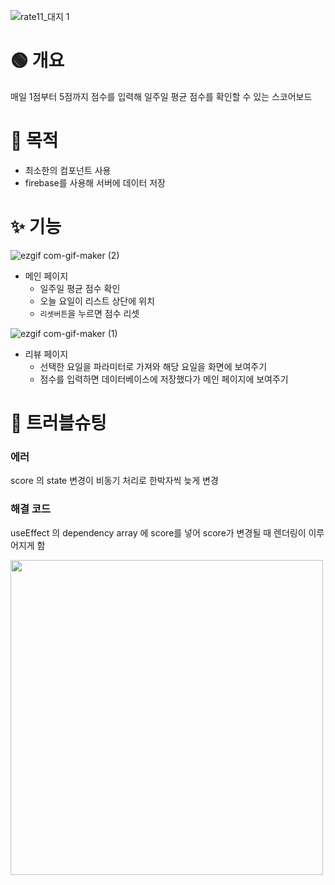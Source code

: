 ![rate11_대지 1](https://user-images.githubusercontent.com/105091138/176481752-6c544082-9cdb-4aa1-8c67-cd083baf69d9.png)
# 🟢 개요

매일 1점부터 5점까지 점수를 입력해 일주일 평균 점수를 확인할 수 있는 스코어보드

# 💪 목적

- 최소한의 컴포넌트 사용
- firebase를 사용해 서버에 데이터 저장

# ✨ 기능

![ezgif com-gif-maker (2)](https://user-images.githubusercontent.com/105091138/176483667-5448da57-5392-4509-b5e7-22473cbe6e43.gif)
- 메인 페이지
    - 일주일 평균 점수 확인
    - 오늘 요일이 리스트 상단에 위치
    - `리셋버튼`을 누르면 점수 리셋

![ezgif com-gif-maker (1)](https://user-images.githubusercontent.com/105091138/176483176-f1c643bf-2ed3-42d6-b989-53d91fb79b11.gif)
- 리뷰 페이지
    - 선택한 요일을 파라미터로 가져와 해당 요일을 화면에 보여주기
    - 점수를 입력하면 데이터베이스에 저장했다가 메인 페이지에 보여주기
    
# 🚀 트러블슈팅

### **에러**

score 의 state 변경이 비동기 처리로 한박자씩 늦게 변경

### 해결 코드

useEffect 의 dependency array 에 score를 넣어 score가 변경될 때 렌더링이 이루어지게 함

<img src="https://user-images.githubusercontent.com/105091138/176482009-d28aec2c-321e-4eae-b1e2-0faf608c71b2.png" width="500" height="504">
